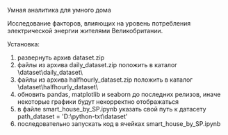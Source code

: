 Умная аналитика для умного дома

Исследование факторов, влияющих на уровень потребления электрической энергии жителями Великобритании.

Установка:

1. развернуть архив dataset.zip
2. файлы из архива daily_dataset.zip положить в каталог \dataset\daily_dataset\
3. файлы из архива halfhourly_dataset.zip положить в каталог \dataset\halfhourly_dataset\
4. обновить pandas, matplotlib и seaborn до последних релизов, иначе некоторые графики будут некорректно отображаться
5. в файле smart_house_by_SP.ipynb указать свой путь к датасету path_dataset = 'D:\\python-txt\\dataset' 
6. последовательно запускать код в ячейках smart_house_by_SP.ipynb

